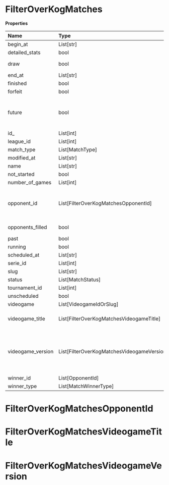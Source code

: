 # FilterOverKogMatches

**Properties**

| Name              | Type                                       | Required | Description                                                                                                                                                                                                               |
| :---------------- | :----------------------------------------- | :------- | :------------------------------------------------------------------------------------------------------------------------------------------------------------------------------------------------------------------------ |
| begin_at          | List[str]                                  | ❌       |                                                                                                                                                                                                                           |
| detailed_stats    | bool                                       | ❌       | Whether the match offers full stats                                                                                                                                                                                       |
| draw              | bool                                       | ❌       | Whether result of the match is a draw                                                                                                                                                                                     |
| end_at            | List[str]                                  | ❌       |                                                                                                                                                                                                                           |
| finished          | bool                                       | ❌       |                                                                                                                                                                                                                           |
| forfeit           | bool                                       | ❌       | Whether match was forfeited                                                                                                                                                                                               |
| future            | bool                                       | ❌       | `true` for future matches only, `false` for past matches only. <br/>Filtering is done on the `begin_at` value, so matches with `running` status will not appear if `true`.                                                |
| id\_              | List[int]                                  | ❌       |                                                                                                                                                                                                                           |
| league_id         | List[int]                                  | ❌       |                                                                                                                                                                                                                           |
| match_type        | List[MatchType]                            | ❌       |                                                                                                                                                                                                                           |
| modified_at       | List[str]                                  | ❌       |                                                                                                                                                                                                                           |
| name              | List[str]                                  | ❌       |                                                                                                                                                                                                                           |
| not_started       | bool                                       | ❌       |                                                                                                                                                                                                                           |
| number_of_games   | List[int]                                  | ❌       |                                                                                                                                                                                                                           |
| opponent_id       | List[FilterOverKogMatchesOpponentId]       | ❌       | A Team or a Player (id or slug). You can use`filter[winner_type]=Team` or `filter[winner_type]=Player` to focus on teams or players.                                                                                      |
| opponents_filled  | bool                                       | ❌       | Whether a match has opponents filled i.e. opponents are not TBD.                                                                                                                                                          |
| past              | bool                                       | ❌       |                                                                                                                                                                                                                           |
| running           | bool                                       | ❌       |                                                                                                                                                                                                                           |
| scheduled_at      | List[str]                                  | ❌       |                                                                                                                                                                                                                           |
| serie_id          | List[int]                                  | ❌       |                                                                                                                                                                                                                           |
| slug              | List[str]                                  | ❌       |                                                                                                                                                                                                                           |
| status            | List[MatchStatus]                          | ❌       |                                                                                                                                                                                                                           |
| tournament_id     | List[int]                                  | ❌       |                                                                                                                                                                                                                           |
| unscheduled       | bool                                       | ❌       |                                                                                                                                                                                                                           |
| videogame         | List[VideogameIdOrSlug]                    | ❌       |                                                                                                                                                                                                                           |
| videogame_title   | List[FilterOverKogMatchesVideogameTitle]   | ❌       | A videogame title id or slug. <br/>Only for `/csgo/*`, `/codmw/*`, `/fifa/*` and `/ow/*` endpoints <br/>                                                                                                                  |
| videogame_version | List[FilterOverKogMatchesVideogameVersion] | ❌       | Filter by the names of videogame versions, all versions using `filter[videogame_version]=all`, or by the latest version using `filter[videogame_version]=latest` <br/>Only for `valorant/*` and `/lol/*` endpoints. <br/> |
| winner_id         | List[OpponentId]                           | ❌       |                                                                                                                                                                                                                           |
| winner_type       | List[MatchWinnerType]                      | ❌       |                                                                                                                                                                                                                           |

# FilterOverKogMatchesOpponentId

# FilterOverKogMatchesVideogameTitle

# FilterOverKogMatchesVideogameVersion

<!-- This file was generated by liblab | https://liblab.com/ -->
